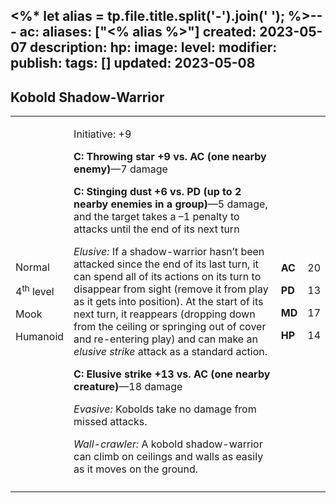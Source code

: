 <%* let alias = tp.file.title.split('-').join(' '); %>---
ac: 
aliases: ["<% alias %>"]
created: 2023-05-07
description: 
hp: 
image: 
level: 
modifier: 
publish: 
tags: []
updated: 2023-05-08
---

## Kobold Shadow-Warrior

<table>
<colgroup>
<col style="width: 16%" />
<col style="width: 72%" />
<col style="width: 5%" />
<col style="width: 5%" />
</colgroup>
<tbody>
<tr class="odd">
<td><p>Normal</p>
<p>4<sup>th</sup> level</p>
<p>Mook</p>
<p>Humanoid</p></td>
<td><p>Initiative: +9</p>
<p><strong>C: Throwing star +9 vs. AC (one nearby enemy)</strong>—7
damage</p>
<p><strong>C: Stinging dust +6 vs. PD (up to 2 nearby enemies in a
group)</strong>—5 damage, and the target takes a –1 penalty to attacks
until the end of its next turn</p>
<p><em>Elusive:</em> If a shadow-warrior hasn’t been attacked since the
end of its last turn, it can spend all of its actions on its turn to
disappear from sight (remove it from play as it gets into position). At
the start of its next turn, it reappears (dropping down from the ceiling
or springing out of cover and re-entering play) and can make an
<em>elusive strike</em> attack as a standard action.</p>
<p><strong>C: Elusive strike +13 vs. AC (one nearby
creature)</strong>—18 damage</p>
<p><em>Evasive:</em> Kobolds take no damage from missed attacks.</p>
<p><em>Wall-crawler:</em> A kobold shadow-warrior can climb on ceilings
and walls as easily as it moves on the ground.</p></td>
<td><p><strong>AC</strong></p>
<p><strong>PD</strong></p>
<p><strong>MD</strong></p>
<p><strong>HP</strong></p></td>
<td><p>20</p>
<p>13</p>
<p>17</p>
<p>14</p></td>
</tr>
<tr class="even">
<td></td>
<td></td>
<td></td>
<td></td>
</tr>
</tbody>
</table>
